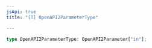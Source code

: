 ```yaml
---
jsApi: true
title: "[T] OpenAPI2ParameterType"

---
```

```ts
type OpenAPI2ParameterType: OpenAPI2Parameter["in"];
```
